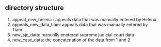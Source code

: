 ## directory structure
 
1. appeal_new_helena : appeals data that was manually entered by Helena
2. appeals_new_data_tiam: appeals data that was manually entered by Tiam 
3. new_sjc_data: manually enetered supreme judicial court data 
4. new_case_data: the concatenation of the data from 1 and 2
